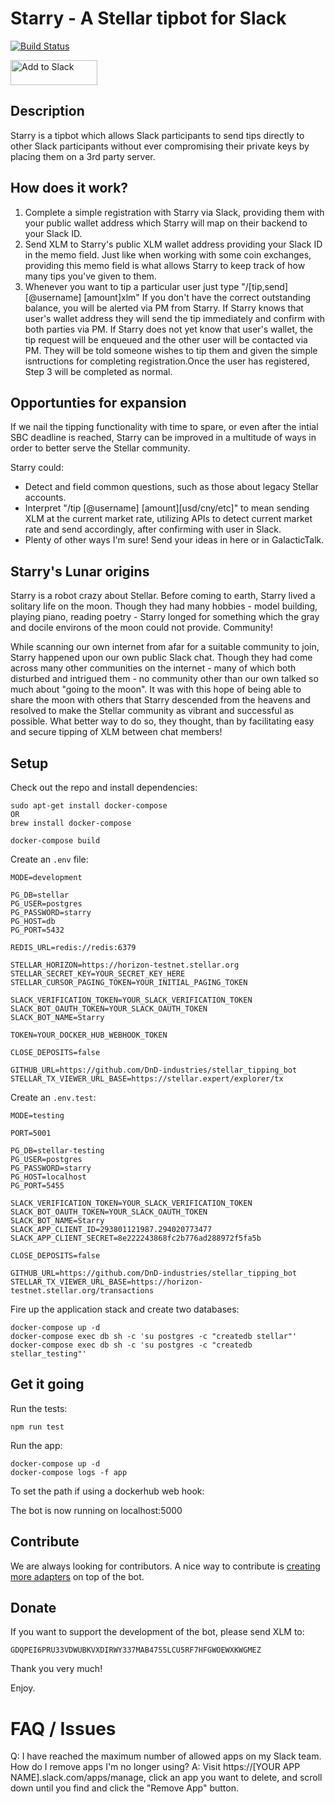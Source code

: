 # Starry - A Stellar tipbot for Slack
[![Build Status](https://travis-ci.org/DnD-industries/stellar_tipping_bot.svg?branch=dev)](https://travis-ci.org/DnD-industries/stellar_tipping_bot)
<p><a href="https://slack.com/oauth/authorize?client_id=293801121987.294020773477&scope=commands,bot,chat:write:bot,pins:read,reactions:read"><img alt="Add to Slack" height="40" width="139" src="https://platform.slack-edge.com/img/add_to_slack.png" srcset="https://platform.slack-edge.com/img/add_to_slack.png 1x, https://platform.slack-edge.com/img/add_to_slack@2x.png 2x" /></a>

## Description
Starry is a tipbot which allows Slack participants to send tips directly to other Slack participants without ever compromising their private keys by placing them on a 3rd party server. 

## How does it work?
1) Complete a simple registration with Starry via Slack, providing them with your public wallet address which Starry will map on their backend to your Slack ID. 
2) Send XLM to Starry's public XLM wallet address providing your Slack ID in the memo field. Just like when working with some coin exchanges, providing this memo field is what allows Starry to keep track of how many tips you've given to them. 
3) Whenever you want to tip a particular user just type "/[tip,send] [@username] [amount]xlm"
   If you don't have the correct outstanding balance, you will be alerted via PM from Starry. 
   If Starry knows that user's wallet address they will send the tip immediately and confirm with both parties via PM. 
   If Starry does not yet know that user's wallet, the tip request will be enqueued and the other user will be contacted via PM. They will be told someone wishes to tip them and given the simple isntructions for completing registration.Once the user has registered, Step 3 will be completed as normal. 

## Opportunties for expansion
If we nail the tipping functionality with time to spare, or even after the intial SBC deadline is reached, Starry can be improved in a multitude of ways in order to better serve the Stellar community.

Starry could:
   - Detect and field common questions, such as those about legacy Stellar accounts. 
   - Interpret "/tip [@username] [amount][usd/cny/etc]" to mean sending XLM at the current market rate, utilizing APIs to detect current market rate and send accordingly, after confirming with user in Slack.
   - Plenty of other ways I'm sure! Send your ideas in here or in GalacticTalk.

## Starry's Lunar origins
Starry is a robot crazy about Stellar. Before coming to earth, Starry lived a solitary life on the moon. Though they had many hobbies - model building, playing piano, reading poetry - Starry longed for something which the gray and docile environs of the moon could not provide. Community!

While scanning our own internet from afar for a suitable community to join, Starry happened upon our own public Slack chat. Though they had come across many other communities on the internet - many of which both disturbed and intrigued them - no community other than our own talked so much about "going to the moon". It was with this hope of being able to share the moon with others that Starry descended from the heavens and resolved to make the Stellar community as vibrant and successful as possible. What better way to do so, they thought, than by facilitating easy and secure tipping of XLM between chat members!

## Setup

Check out the repo and install dependencies:

```
sudo apt-get install docker-compose 
OR
brew install docker-compose

docker-compose build
```

Create an `.env` file:

```
MODE=development

PG_DB=stellar
PG_USER=postgres
PG_PASSWORD=starry
PG_HOST=db
PG_PORT=5432

REDIS_URL=redis://redis:6379

STELLAR_HORIZON=https://horizon-testnet.stellar.org
STELLAR_SECRET_KEY=YOUR_SECRET_KEY_HERE
STELLAR_CURSOR_PAGING_TOKEN=YOUR_INITIAL_PAGING_TOKEN

SLACK_VERIFICATION_TOKEN=YOUR_SLACK_VERIFICATION_TOKEN
SLACK_BOT_OAUTH_TOKEN=YOUR_SLACK_OAUTH_TOKEN
SLACK_BOT_NAME=Starry

TOKEN=YOUR_DOCKER_HUB_WEBHOOK_TOKEN

CLOSE_DEPOSITS=false

GITHUB_URL=https://github.com/DnD-industries/stellar_tipping_bot
STELLAR_TX_VIEWER_URL_BASE=https://stellar.expert/explorer/tx
```

Create an `.env.test`:

```
MODE=testing

PORT=5001

PG_DB=stellar-testing
PG_USER=postgres
PG_PASSWORD=starry
PG_HOST=localhost
PG_PORT=5455

SLACK_VERIFICATION_TOKEN=YOUR_SLACK_VERIFICATION_TOKEN
SLACK_BOT_OAUTH_TOKEN=YOUR_SLACK_OAUTH_TOKEN
SLACK_BOT_NAME=Starry
SLACK_APP_CLIENT_ID=293801121987.294020773477
SLACK_APP_CLIENT_SECRET=8e222243868fc2b776ad288972f5fa5b

CLOSE_DEPOSITS=false

GITHUB_URL=https://github.com/DnD-industries/stellar_tipping_bot
STELLAR_TX_VIEWER_URL_BASE=https://horizon-testnet.stellar.org/transactions
```

Fire up the application stack and create two databases:

```
docker-compose up -d
docker-compose exec db sh -c 'su postgres -c "createdb stellar"'
docker-compose exec db sh -c 'su postgres -c "createdb stellar_testing"'
```

## Get it going

Run the tests:

```
npm run test
```

Run the app:

```
docker-compose up -d
docker-compose logs -f app
```

To set the path if using a dockerhub web hook:

The bot is now running on localhost:5000

## Contribute

We are always looking for contributors. A nice way to contribute is [creating more adapters](https://github.com/shredding/stellar-bot/wiki/How-To:-Create-an-adapter) on top of the bot.

## Donate

If you want to support the development of the bot, please send XLM to:

`GDQPEI6PRU33VDWUBKVXDIRWY337MAB4755LCU5RF7HFGWOEWXKWGMEZ`

Thank you very much!

Enjoy.


# FAQ / Issues

Q: I have reached the maximum number of allowed apps on my Slack team. How do I remove apps I'm no longer using?
A: Visit https://[YOUR APP NAME].slack.com/apps/manage, click an app you want to delete, and scroll down until you find and click the "Remove App" button.
